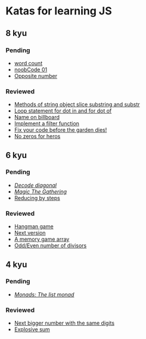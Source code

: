 # Katas for learning JS

## 8 kyu

### Pending

* [word count](http://www.codewars.com/kata/word-count/javascript)
* [noobCode 01](http://www.codewars.com/kata/noobcode-01-supersize-me-dot-dot-dot-or-rather-this-integer)
* [Opposite number](http://www.codewars.com/kata/opposite-number)

### Reviewed

* [Methods of string object slice substring and substr](http://www.codewars.com/kata/training-js-number-16-methods-of-string-object-slice-substring-and-substr)
* [Loop statement for dot in and for dot of](http://www.codewars.com/kata/training-js-number-12-loop-statement-for-dot-in-and-for-dot-of)
* [Name on billboard](http://www.codewars.com/kata/name-on-billboard)
* [Implement a filter function](http://www.codewars.com/kata/56dd9b84fe5754786f0014f7)
* [Fix your code before the garden dies!](http://www.codewars.com/kata/57158fb92ad763bb180004e7)
* [No zeros for heros](http://www.codewars.com/kata/570a6a46455d08ff8d001002)

## 6 kyu

### Pending

* *[Decode diagonal](http://www.codewars.com/kata/decode-diagonal)*
* *[Magic The Gathering](http://www.codewars.com/kata/magic-the-gathering-number-1-creatures)*
* [Reducing by steps](http://www.codewars.com/kata/reducing-by-steps)

### Reviewed

* [Hangman game](http://www.codewars.com/kata/hangman-game)
* [Next version](http://www.codewars.com/kata/next-version)
* [A memory game array](http://www.codewars.com/kata/a-memory-game-array)
* [Odd/Even number of divisors](http://www.codewars.com/kata/55830eec3e6b6c44ff000040)

## 4 kyu

### Pending

* *[Monads: The list monad](http://www.codewars.com/kata/monads-the-list-monad/javascript)*

### Reviewed

* [Next bigger number with the same digits](http://www.codewars.com/kata/next-bigger-number-with-the-same-digits)
* [Explosive sum](http://www.codewars.com/kata/explosive-sum)